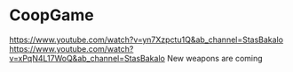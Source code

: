 # CoopGame
https://www.youtube.com/watch?v=yn7Xzpctu1Q&ab_channel=StasBakalo
https://www.youtube.com/watch?v=xPqN4L17WoQ&ab_channel=StasBakalo
New weapons are coming

